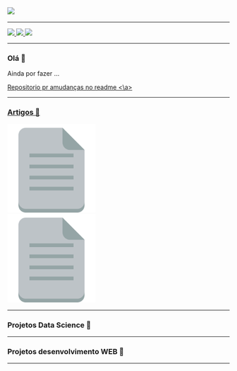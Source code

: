 <img src="https://github.com/VINIA6/VINIA6/blob/master/img1.svg">

---

<a href="mailto:viniciusdeassisazevedo@hotmail.com">
  <img src="https://img.shields.io/badge/Gmail-D14836?style=for-the-badge&logo=gmail&logoColor=white" height="20" />
</a>
 <a href="https://www.linkedin.com/in/vin%C3%ADcius-de-assis-53a1b6190">
  <img src="https://img.shields.io/badge/linkedin-%230077B5.svg?&style=for-the-badge&logo=linkedin&logoColor=white" height="20" />
</a>
<a href="https://www.instagram.com/viniciusdeassisazevedo/">
  <img src="https://img.shields.io/badge/instagram-%23E4405F.svg?&style=for-the-badge&logo=instagram&logoColor=white" height="20" />
</a>

---

### Olá 👋
Ainda por fazer ...

<a href="https://github.com/abhisheknaiidu/awesome-github-profile-readme"> 
  Repositorio pr amudanças no readme
<\a>

---
  
### Artigos 📃
<div>  
  <a href="https://www.linkedin.com/pulse/e-depois-do-modelo-vin%C3%ADcius-de-assis/">
    <img src="https://github.com/VINIA6/VINIA6/blob/master/arquivo.png" height="200" />
  </a>
</div>
<div>  
  <a href="https://www.linkedin.com/pulse/e-depois-do-modelo-vin%C3%ADcius-de-assis/">
    <img src="https://github.com/VINIA6/VINIA6/blob/master/arquivo.png" height="200" />
  </a>
</div>

  
--- 
 
 ### Projetos Data Science 📁
 
---
  
 ### Projetos desenvolvimento WEB 📁
  
 ---
